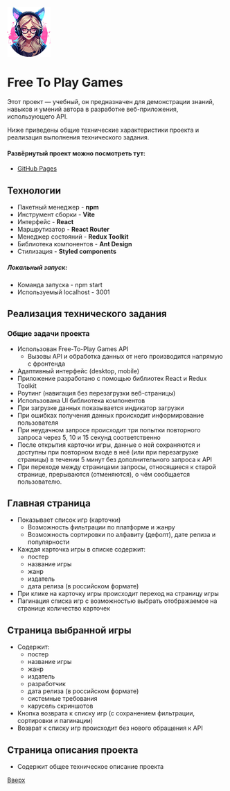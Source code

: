 <a id="top-page"></a>
![Сайт - "Free Games"](src/images/logo.png)

# Free To Play Games

Этот проект — учебный, он предназначен для демонстрации знаний, навыков и умений автора в разработке веб-приложения, использующего API.

Ниже приведены общие технические характеристики проекта и реализация выполнения технического задания.

#### Развёрнутый проект можно посмотреть тут:
- [GitHub Pages](https://rommcl.github.io/React-API_FreeToPlayGames/)

## Технологии

- Пакетный менеджер - **npm**
- Инструмент сборки - **Vite**
- Интерфейс - **React**
- Маршрутизатор - **React Router**
- Менеджер состояний - **Redux Toolkit**
- Библиотека компонентов - **Ant Design**
- Стилизация - **Styled components**

##### Локальный запуск:
- Команда запуска - npm start
- Используемый localhost - 3001

## Реализация технического задания

### Общие задачи проекта
- Использован Free-To-Play Games API
	- Вызовы API и обработка данных от него производится напрямую с фронтенда
- Адаптивный интерфейс (desktop, mobile)
- Приложение разработано с помощью библиотек React и Redux Toolkit
- Роутинг (навигация без перезагрузки веб-страницы)
- Использована UI библиотека компонентов
- При загрузке данных показывается индикатор загрузки
- При ошибках получения данных происходит информирование пользователя
- При неудачном запросе происходит три попытки повторного запроса через 5, 10 и 15 секунд соответственно
- После открытия карточки игры, данные о ней сохраняются и доступны при повторном входе в неё (или при перезагрузке страницы) в течении 5 минут без дополнительного запроса к API
- При переходе между страницами запросы, относящиеся к старой странице, прерываются (отменяются), о чём сообщается пользователю.

## Главная страница
- Показывает список игр (карточки)
	- Возможность фильтрации по платформе и жанру
	- Возможность сортировки по алфавиту (дефолт), дате релиза и популярности
- Каждая карточка игры в списке содержит:
	- постер
	- название игры
	- жанр
	- издатель
	- дата релиза (в российском формате)
- При клике на карточку игры происходит переход на страницу игры
- Пагинация списка игр с возможностью выбрать отображаемое на странице количество карточек

## Страница выбранной игры
- Содержит:
	- постер
	- название игры
	- жанр
	- издатель
	- разработчик
	- дата релиза (в российском формате)
	- системные требования
	- карусель скриншотов
- Кнопка возврата к списку игр (с сохранением фильтрации, сортировки и пагинации)
- Возврат к списку игр происходит без нового обращения к API

## Страница описания проекта
- Содержит общее техническое описание проекта

[Вверх](#top-page)

